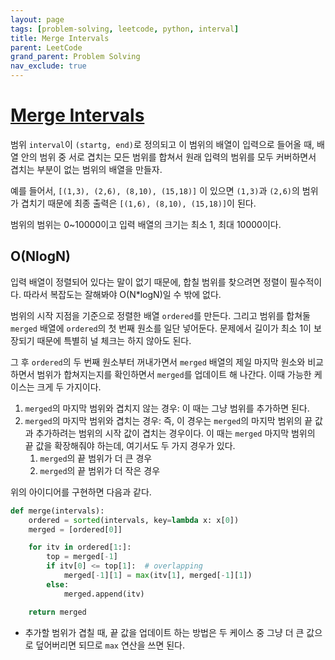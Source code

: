 ```yaml
---
layout: page
tags: [problem-solving, leetcode, python, interval]
title: Merge Intervals
parent: LeetCode
grand_parent: Problem Solving
nav_exclude: true
---
```


# [Merge Intervals](https://leetcode.com/problems/merge-intervals/)

 범위 `interval`이 `(startg, end)`로 정의되고 이 범위의 배열이
 입력으로 들어올 때, 배열 안의 범위 중 서로 겹치는 모든 범위를 합쳐서
 원래 입력의 범위를 모두 커버하면서 겹치는 부분이 없는 범위의 배열을
 만들자.

 예를 들어서, `[(1,3), (2,6), (8,10), (15,18)]` 이 있으면 `(1,3)`과
 `(2,6)`의 범위가 겹치기 때문에 최종 출력은 `[(1,6), (8,10),
 (15,18)]`이 된다.

 범위의 범위는 0~10000이고 입력 배열의 크기는 최소 1, 최대 10000이다.


## O(NlogN)

 입력 배열이 정렬되어 있다는 말이 없기 때문에, 합칠 범위를 찾으려면
 정렬이 필수적이다. 따라서 복잡도는 잘해봐야 O(N*logN)일 수 밖에 없다.

 범위의 시작 지점을 기준으로 정렬한 배열 `ordered`를 만든다. 그리고
 범위를 합쳐둘 `merged` 배열에 `ordered`의 첫 번째 원소를 일단
 넣어둔다. 문제에서 길이가 최소 1이 보장되기 때문에 특별히 널 체크는
 하지 않아도 된다.

 그 후 `ordered`의 두 번째 원소부터 꺼내가면서 `merged` 배열의 제일
 마지막 원소와 비교하면서 범위가 합쳐지는지를 확인하면서 `merged`를
 업데이트 해 나간다. 이때 가능한 케이스는 크게 두 가지이다.
 1. `merged`의 마지막 범위와 겹치지 않는 경우: 이 때는 그냥 범위를
    추가하면 된다.
 2. `merged`의 마지막 범위와 겹치는 경우: 즉, 이 경우는 `merged`의
    마지막 범위의 끝 값과 추가하려는 범위의 시작 값이 겹치는
    경우이다. 이 때는 `merged` 마지막 범위의 끝 값을 확장해줘야
    하는데, 여기서도 두 가지 경우가 있다.
    1. `merged`의 끝 범위가 더 큰 경우
    2. `merged`의 끝 범위가 더 작은 경우

 위의 아이디어를 구현하면 다음과 같다.

```python
def merge(intervals):
    ordered = sorted(intervals, key=lambda x: x[0])
    merged = [ordered[0]]

    for itv in ordered[1:]:
        top = merged[-1]
        if itv[0] <= top[1]:  # overlapping
            merged[-1][1] = max(itv[1], merged[-1][1])
        else:
            merged.append(itv)

    return merged
```

  - 추가할 범위가 겹칠 때, 끝 값을 업데이트 하는 방법은 두 케이스 중
    그냥 더 큰 값으로 덮어버리면 되므로 `max` 연산을 쓰면 된다.
